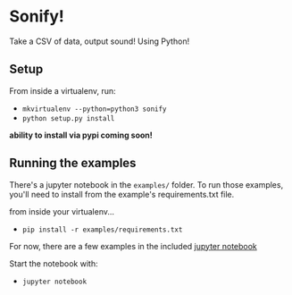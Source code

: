 # Sonify!

Take a CSV of data, output sound! Using Python!


## Setup

From inside a virtualenv, run:
- `mkvirtualenv --python=python3 sonify`
- `python setup.py install`

**ability to install via pypi coming soon!**


## Running the examples

There's a jupyter notebook in the `examples/` folder.
To run those examples, you'll need to install from the example's requirements.txt file.

from inside your virtualenv...
- `pip install -r examples/requirements.txt`

For now, there are a few examples in the included [jupyter notebook](https://github.com/erinspace/sonify/blob/master/examples/Graphs_and_Sounds.ipynb)

Start the notebook with:
- `jupyter notebook`
